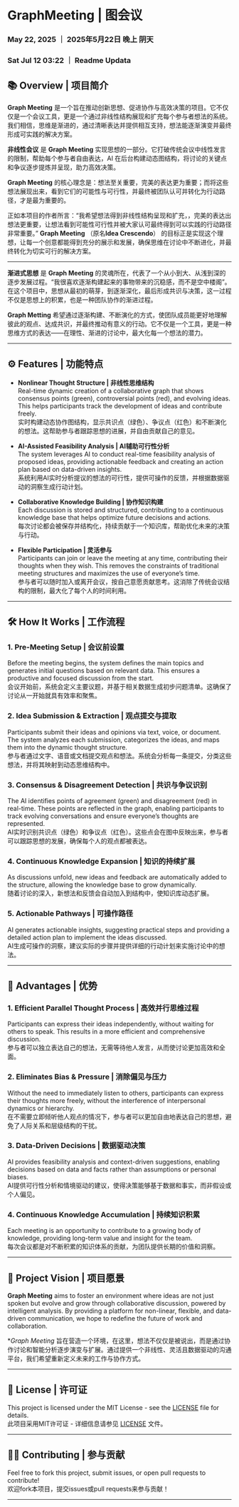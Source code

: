 # GraphMeeting | 图会议
### May 22, 2025 ｜ 2025年5月22日 晚上 阴天
### Sat Jul 12 03:22 ｜ Readme Updata
## 📚 Overview | 项目简介 
**Graph Meeting** 是一个旨在推动创新思想、促进协作与高效决策的项目。它不仅仅是一个会议工具，更是一个通过非线性结构展现和扩充每个参与者想法的系统。我们相信，思维是渐进的，通过清晰表达并提供相互支持，想法能逐渐演变并最终形成可实践的解决方案。

**非线性会议** 是 **Graph Meeting** 实现思想的一部分。它打破传统会议中线性发言的限制，帮助每个参与者自由表达，AI 在后台构建动态图结构，将讨论的关键点和争议逐步提炼并呈现，助力高效决策。

**Graph Meeting** 的核心理念是：想法至关重要，完美的表达更为重要；而将这些想法展现出来，看到它们的可能性与可行性，并最终被团队认可并转化为行动路径，才是最为重要的。

正如本项目的作者所言：“我希望想法得到非线性结构呈现和扩充，，完美的表达出想法更重要，让想法看到可能性可行性并被大家认可最终得到可以实践的行动路径非常重要。” **Graph Meeting** （原名**Idea Crescendo**） 的目标正是实现这个理想，让每一个创意都能得到充分的展示和发展，确保思维在讨论中不断进化，并最终转化为切实可行的解决方案。

---

**渐进式思想** 是 **Graph Meeting** 的灵魂所在，代表了一个从小到大、从浅到深的逐步发展过程。“我很喜欢逐渐构建起来的事物带来的沉稳感，而不是空中楼阁”。在这个项目中，思想从最初的萌芽，到逐渐深化，最后形成共识与决策，这一过程不仅是思想上的积累，也是一种团队协作的渐进过程。

**Graph Metting** 希望通过逐渐构建、不断演化的方式，使团队成员能更好地理解彼此的观点、达成共识，并最终推动有意义的行动。它不仅是一个工具，更是一种思维方式的表达——在理性、渐进的讨论中，最大化每一个想法的潜力。

---

## ⚙️ Features | 功能特点

- **Nonlinear Thought Structure | 非线性思维结构**  
  Real-time dynamic creation of a collaborative graph that shows consensus points (green), controversial points (red), and evolving ideas. This helps participants track the development of ideas and contribute freely.  
  实时构建动态协作图结构，显示共识点（绿色）、争议点（红色）和不断演化的想法。这帮助参与者跟踪思想的进展，并自由贡献自己的意见。

- **AI-Assisted Feasibility Analysis | AI辅助可行性分析**  
  The system leverages AI to conduct real-time feasibility analysis of proposed ideas, providing actionable feedback and creating an action plan based on data-driven insights.  
  系统利用AI实时分析提议的想法的可行性，提供可操作的反馈，并根据数据驱动的洞察生成行动计划。

- **Collaborative Knowledge Building | 协作知识构建**  
  Each discussion is stored and structured, contributing to a continuous knowledge base that helps optimize future decisions and actions.  
  每次讨论都会被保存并结构化，持续贡献于一个知识库，帮助优化未来的决策与行动。

- **Flexible Participation | 灵活参与**  
  Participants can join or leave the meeting at any time, contributing their thoughts when they wish. This removes the constraints of traditional meeting structures and maximizes the use of everyone’s time.  
  参与者可以随时加入或离开会议，按自己意愿贡献思考。这消除了传统会议结构的限制，最大化了每个人的时间利用。

---

## 🛠️ How It Works | 工作流程

### 1. **Pre-Meeting Setup | 会议前设置**  
Before the meeting begins, the system defines the main topics and generates initial questions based on relevant data. This ensures a productive and focused discussion from the start.  
会议开始前，系统会定义主要议题，并基于相关数据生成初步问题清单。这确保了讨论从一开始就具有效率和聚焦。

### 2. **Idea Submission & Extraction | 观点提交与提取**  
Participants submit their ideas and opinions via text, voice, or document. The system analyzes each submission, categorizes the ideas, and maps them into the dynamic thought structure.  
参与者通过文字、语音或文档提交观点和想法。系统会分析每一条提交，分类这些想法，并将其映射到动态思维结构中。

### 3. **Consensus & Disagreement Detection | 共识与争议识别**  
The AI identifies points of agreement (green) and disagreement (red) in real-time. These points are reflected in the graph, enabling participants to track evolving conversations and ensure everyone’s thoughts are represented.  
AI实时识别共识点（绿色）和争议点（红色）。这些点会在图中反映出来，参与者可以跟踪思想的发展，确保每个人的观点都被表达。

### 4. **Continuous Knowledge Expansion | 知识的持续扩展**  
As discussions unfold, new ideas and feedback are automatically added to the structure, allowing the knowledge base to grow dynamically.  
随着讨论的深入，新想法和反馈会自动加入到结构中，使知识库动态扩展。

### 5. **Actionable Pathways | 可操作路径**  
AI generates actionable insights, suggesting practical steps and providing a detailed action plan to implement the ideas discussed.  
AI生成可操作的洞察，建议实际的步骤并提供详细的行动计划来实施讨论中的想法。

---

## 🚀 Advantages | 优势

### 1. **Efficient Parallel Thought Process | 高效并行思维过程**  
Participants can express their ideas independently, without waiting for others to speak. This results in a more efficient and comprehensive discussion.  
参与者可以独立表达自己的想法，无需等待他人发言，从而使讨论更加高效和全面。

### 2. **Eliminates Bias & Pressure | 消除偏见与压力**  
Without the need to immediately listen to others, participants can express their thoughts more freely, without the interference of interpersonal dynamics or hierarchy.  
在不需要立即倾听他人观点的情况下，参与者可以更加自由地表达自己的思想，避免了人际关系和层级结构的干扰。

### 3. **Data-Driven Decisions | 数据驱动决策**  
AI provides feasibility analysis and context-driven suggestions, enabling decisions based on data and facts rather than assumptions or personal biases.  
AI提供可行性分析和情境驱动的建议，使得决策能够基于数据和事实，而非假设或个人偏见。

### 4. **Continuous Knowledge Accumulation | 持续知识积累**  
Each meeting is an opportunity to contribute to a growing body of knowledge, providing long-term value and insight for the team.  
每次会议都是对不断积累的知识体系的贡献，为团队提供长期的价值和洞察。

---

## 🌱 Project Vision | 项目愿景
**Graph Meeting** aims to foster an environment where ideas are not just spoken but evolve and grow through collaborative discussion, powered by intelligent analysis. By providing a platform for non-linear, flexible, and data-driven communication, we hope to redefine the future of work and collaboration.

**Graph Meeting* 旨在营造一个环境，在这里，想法不仅仅是被说出，而是通过协作讨论和智能分析逐步演变与扩展。通过提供一个非线性、灵活且数据驱动的沟通平台，我们希望重新定义未来的工作与协作方式。

---

## 📄 License | 许可证
This project is licensed under the MIT License - see the [LICENSE](LICENSE) file for details.  
此项目采用MIT许可证 - 详细信息请参见 [LICENSE](LICENSE) 文件。

---

## 👨‍💻 Contributing | 参与贡献
Feel free to fork this project, submit issues, or open pull requests to contribute!  
欢迎fork本项目，提交issues或pull requests来参与贡献！

---

